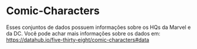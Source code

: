 # Comic-Characters
Esses conjuntos de dados possuem informações sobre os HQs da Marvel e da DC. Você pode achar mais informações sobre os dados em: https://datahub.io/five-thirty-eight/comic-characters#data
